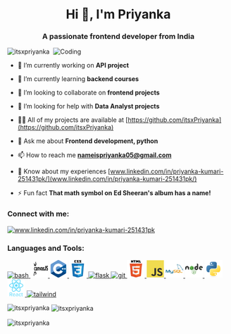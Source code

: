 <h1 align="center">Hi 👋, I'm Priyanka</h1>
<h3 align="center">A passionate frontend developer from India</h3>
<img align="right" alt="Coding" width="400" src="https://i.pinimg.com/originals/23/da/92/23da92aacaadd885740ef9f878a2f810.gif">

<p align="left"> <img src="https://komarev.com/ghpvc/?username=itsxpriyanka&label=Profile%20views&color=0e75b6&style=flat" alt="itsxpriyanka" /> </p>

- 🔭 I’m currently working on **API project**

- 🌱 I’m currently learning **backend courses**

- 👯 I’m looking to collaborate on **frontend projects**

- 🤝 I’m looking for help with **Data Analyst projects**

- 👨‍💻 All of my projects are available at [https://github.com/itsxPriyanka](https://github.com/itsxPriyanka)

- 💬 Ask me about **Frontend development, python**

- 📫 How to reach me **nameispriyanka05@gmail.com**

- 📄 Know about my experiences [www.linkedin.com/in/priyanka-kumari-251431pk/](www.linkedin.com/in/priyanka-kumari-251431pk/)

- ⚡ Fun fact **That math symbol on Ed Sheeran's album has a name!**

<h3 align="left">Connect with me:</h3>
<p align="left">
<a href="https://linkedin.com/in/www.linkedin.com/in/priyanka-kumari-251431pk" target="blank"><img align="center" src="https://raw.githubusercontent.com/rahuldkjain/github-profile-readme-generator/master/src/images/icons/Social/linked-in-alt.svg" alt="www.linkedin.com/in/priyanka-kumari-251431pk" height="30" width="40" /></a>
</p>

<h3 align="left">Languages and Tools:</h3>
<p align="left"> <a href="https://www.gnu.org/software/bash/" target="_blank" rel="noreferrer"> <img src="https://www.vectorlogo.zone/logos/gnu_bash/gnu_bash-icon.svg" alt="bash" width="40" height="40"/> </a> <a href="https://canvasjs.com" target="_blank" rel="noreferrer"> <img src="https://raw.githubusercontent.com/Hardik0307/Hardik0307/master/assets/canvasjs-charts.svg" alt="canvasjs" width="40" height="40"/> </a> <a href="https://www.w3schools.com/cpp/" target="_blank" rel="noreferrer"> <img src="https://raw.githubusercontent.com/devicons/devicon/master/icons/cplusplus/cplusplus-original.svg" alt="cplusplus" width="40" height="40"/> </a> <a href="https://www.w3schools.com/css/" target="_blank" rel="noreferrer"> <img src="https://raw.githubusercontent.com/devicons/devicon/master/icons/css3/css3-original-wordmark.svg" alt="css3" width="40" height="40"/> </a> <a href="https://flask.palletsprojects.com/" target="_blank" rel="noreferrer"> <img src="https://www.vectorlogo.zone/logos/pocoo_flask/pocoo_flask-icon.svg" alt="flask" width="40" height="40"/> </a> <a href="https://git-scm.com/" target="_blank" rel="noreferrer"> <img src="https://www.vectorlogo.zone/logos/git-scm/git-scm-icon.svg" alt="git" width="40" height="40"/> </a> <a href="https://www.w3.org/html/" target="_blank" rel="noreferrer"> <img src="https://raw.githubusercontent.com/devicons/devicon/master/icons/html5/html5-original-wordmark.svg" alt="html5" width="40" height="40"/> </a> <a href="https://developer.mozilla.org/en-US/docs/Web/JavaScript" target="_blank" rel="noreferrer"> <img src="https://raw.githubusercontent.com/devicons/devicon/master/icons/javascript/javascript-original.svg" alt="javascript" width="40" height="40"/> </a> <a href="https://www.mysql.com/" target="_blank" rel="noreferrer"> <img src="https://raw.githubusercontent.com/devicons/devicon/master/icons/mysql/mysql-original-wordmark.svg" alt="mysql" width="40" height="40"/> </a> <a href="https://nodejs.org" target="_blank" rel="noreferrer"> <img src="https://raw.githubusercontent.com/devicons/devicon/master/icons/nodejs/nodejs-original-wordmark.svg" alt="nodejs" width="40" height="40"/> </a> <a href="https://www.python.org" target="_blank" rel="noreferrer"> <img src="https://raw.githubusercontent.com/devicons/devicon/master/icons/python/python-original.svg" alt="python" width="40" height="40"/> </a> <a href="https://reactjs.org/" target="_blank" rel="noreferrer"> <img src="https://raw.githubusercontent.com/devicons/devicon/master/icons/react/react-original-wordmark.svg" alt="react" width="40" height="40"/> </a> <a href="https://tailwindcss.com/" target="_blank" rel="noreferrer"> <img src="https://www.vectorlogo.zone/logos/tailwindcss/tailwindcss-icon.svg" alt="tailwind" width="40" height="40"/> </a> </p>

<p><img align="left" src="https://github-readme-stats.vercel.app/api/top-langs?username=itsxpriyanka&show_icons=true&locale=en&layout=compact" alt="itsxpriyanka" /></p>

<p>&nbsp;<img align="center" src="https://github-readme-stats.vercel.app/api?username=itsxpriyanka&show_icons=true&locale=en" alt="itsxpriyanka" /></p>

<p><img align="center" src="https://github-readme-streak-stats.herokuapp.com/?user=itsxpriyanka&" alt="itsxpriyanka" /></p>
